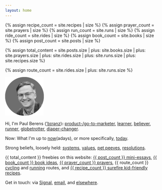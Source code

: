 ```yaml
---
layout: home
---
```

{% assign recipe_count = site.recipes | size %}
{% assign prayer_count = site.prayers | size %}
{% assign run_count = site.runs | size %}
{% assign ride_count = site.rides | size %}
{% assign book_count = site.books | size %}
{% assign post_count = site.posts | size %}

{% assign total_content = site.posts.size
    | plus: site.books.size
    | plus: site.prayers.size
    | plus: site.rides.size
    | plus: site.runs.size
    | plus: site.recipes.size %}

{% assign route_count = site.rides.size | plus: site.runs.size %}

<img src="/assets/images/avatar_pmb_bw.png" alt="PMB avatar b/w" style="width: 25%;">

Hi, I'm <span class="header-text">Paul Berens</span> (['b&#x026A;r&#x0259;nz](/assets/audio/berens.mp3))<b>:</b> [product-/go-to-marketer](/bio), [learner](/learning/), [believer](/catholic), [runner](/running/), [globetrotter](/travels/), [diaper-changer](/diapering/).

<span class="header-text">Now:</span> What I'm up to [now](/now/)(adays), or more specifically, [today](/today/).

<span class="header-text">Strong beliefs, loosely held:</span> [systems](/systems/), [values](/values/), [pet peeves](/pet-peeves/), [resolutions](/resolutions/).

<span class="header-text">{{ total_content }} freebies on this website:</span> [{{ post_count }} mini-essays](/posts/), [{{ book_count }} book ideas](/books/), [{{ prayer_count }} prayers](/prayers/), {{ route_count }} [cycling](/cycling/) and [running](/running/) routes, and [{{ recipe_count }} surefire kid-friendly recipes](/recipes/).

<span class="header-text">Get in touch:</span> via <a href="https://signal.me/#eu/1t-AfWH8-_l0DAyo_CgPnG4GXDq4hRC6PMLFQ8aoltnPQCCo1ExANrNSmN156kSe" target="_blank">Signal</a>, [email](/email/), and [elsewhere](/contact/).